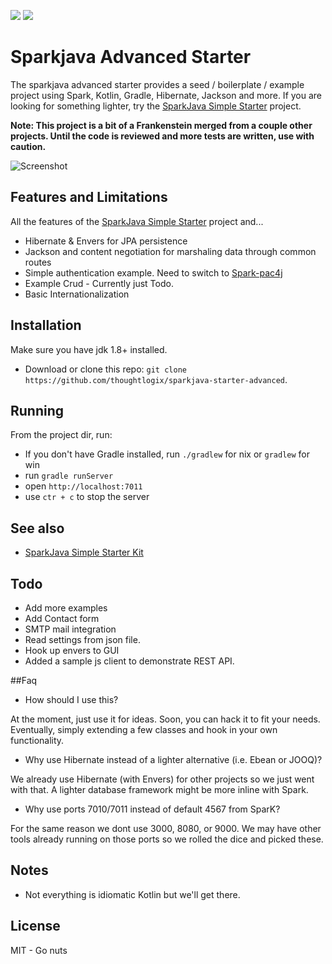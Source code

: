![](https://img.shields.io/travis/thoughtlogix/sparkjava-starter-advanced.svg) 
![](https://img.shields.io/github/license/thoughtlogix/sparkjava-starter-advanced.svg)

# Sparkjava Advanced Starter

The sparkjava advanced starter provides a seed / boilerplate / example project using Spark, Kotlin, Gradle, Hibernate, Jackson and more.  If you are looking for something lighter, try the [SparkJava Simple Starter](https://github.com/thoughtlogix/sparkjava-starter-simple) project.

__Note: This project is a bit of a Frankenstein merged from a couple other projects.  Until the code is reviewed and more tests are written, use with caution.__

![Screenshot](https://github.com/thoughtlogix/sparkjava-starter-advanced/blob/master/src/main/resources/public/assets/img/screenshot-advanced.png?raw=true "Screenshot")

## Features and Limitations

All the features of the [SparkJava Simple Starter](https://github.com/thoughtlogix/sparkjava-starter-simple) project and...

* Hibernate & Envers for JPA persistence
* Jackson and content negotiation for marshaling data through common routes
* Simple authentication example.  Need to switch to [Spark-pac4j](https://github.com/pac4j/spark-pac4j)
* Example Crud - Currently just Todo.
* Basic Internationalization

## Installation

Make sure you have jdk 1.8+ installed.

* Download or clone this repo: `git clone https://github.com/thoughtlogix/sparkjava-starter-advanced`.

## Running

From the project dir, run:

* If you don't have Gradle installed, run `./gradlew` for nix or `gradlew` for win
* run `gradle runServer`
* open `http://localhost:7011`
* use `ctr + c` to stop the server

## See also

* [SparkJava Simple Starter Kit](https://github.com/thoughtlogix/sparkjava-starter-simple)

## Todo

* Add more examples
* Add Contact form
* SMTP mail integration
* Read settings from json file.
* Hook up envers to GUI
* Added a sample js client to demonstrate REST API.

##Faq

* How should I use this?

At the moment, just use it for ideas.  Soon, you can hack it to fit your needs.  Eventually, simply extending
a few classes and hook in your own functionality.

* Why use Hibernate instead of a lighter alternative (i.e. Ebean or JOOQ)?

We already use Hibernate (with Envers) for other projects so we just went with that. 
A lighter database framework might be more inline with Spark.  

* Why use ports 7010/7011 instead of default 4567 from SparK?

For the same reason we dont use 3000, 8080, or 9000.  We may have other tools 
already running on those ports so we rolled the dice and picked these.

## Notes

* Not everything is idiomatic Kotlin but we'll get there.

## License

MIT - Go nuts
